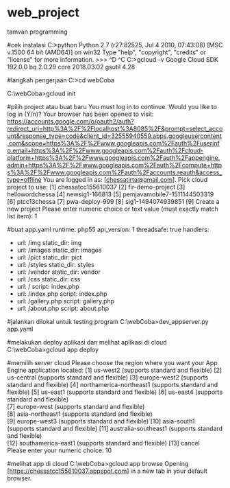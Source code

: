 # web_project

tamvan programming


#cek instalasi
C:\>python                                                                                                                   Python 2.7 (r27:82525, Jul  4 2010, 07:43:08) [MSC v.1500 64 bit (AMD64)] on win32                                           Type "help", "copyright", "credits" or "license" for more information.                                                       >>> ^D                                                                                                                       ^C                                 C:\>gcloud -v                                                                                                                Google Cloud SDK 192.0.0                                                                                                     bq 2.0.29                                                                                                                    core 2018.03.02                                                                                                              gsutil 4.28  

#langkah pengerjaan
C:\>cd webCoba 

C:\webCoba>gcloud init 

#pilih project atau buat baru
You must log in to continue. Would you like to log in (Y/n)?                                                                                                                                                                               Your browser has been opened to visit:                                                                                                                                                                                                    https://accounts.google.com/o/oauth2/auth?redirect_uri=http%3A%2F%2Flocalhost%3A8085%2F&prompt=select_account&response_type=code&client_id=32555940559.apps.googleusercontent.com&scope=https%3A%2F%2Fwww.googleapis.com%2Fauth%2Fuserinfo.email+https%3A%2F%2Fwww.googleapis.com%2Fauth%2Fcloud-platform+https%3A%2F%2Fwww.googleapis.com%2Fauth%2Fappengine.admin+https%3A%2F%2Fwww.googleapis.com%2Fauth%2Fcompute+https%3A%2F%2Fwww.googleapis.com%2Fauth%2Faccounts.reauth&access_type=offline                                                                                                                                                                                                                                                                       You are logged in as: [chessatirta@gmail.com].                                                                                                                                                                                                            Pick cloud project to use:                                                                                                    [1] chessatcc155610037                                                                                                 [2] fir-demo-project                                                                                                         [3] hellowordchessa                                                                                                        [4] newsig1-166813                                                                                                         [5] pemjavamobile7-1511144503319                                                                         [6] ptcc13chessa                                                                                                             [7] pwa-deploy-999                                                                                                         [8] sig1-1494074939851                                                                                                 [9] Create a new project                                                                                                 Please enter numeric choice or text value (must exactly match list                     item):  1   

#buat app.yaml 
runtime: php55
api_version: 1
threadsafe: true
handlers:
- url: /img
  static_dir: img
- url: /images
  static_dir: images
- url: /pict
  static_dir: pict
- url: /styles
  static_dir: styles
- url: /vendor
  static_dir: vendor
- url: /css
  static_dir: css
- url: /
  script: index.php
- url: /index.php
  script: index.php
- url: /gallery.php
  script: gallery.php
- url: /about.php
  script: about.php


#jalankan dilokal untuk testing program
C:\webCoba>dev_appserver.py app.yaml  

#melakukan deploy aplikasi dan melihat aplikasi di cloud
C:\webCoba>gcloud app deploy 

#memilih server cloud
Please choose the region where you want your App Engine application                                                          located:                                                                                                                                                                                                                              [1] us-west2      (supports standard and flexible)                                                      [2] us-central    (supports standard and flexible)                                                      [3] europe-west2  (supports standard and flexible)                                                 [4] northamerica-northeast1 (supports standard and flexible)                             [5] us-east1      (supports standard and flexible)                                                     [6] us-east4      (supports standard and flexible)                                 
[7] europe-west   (supports standard and flexible)       
[8] asia-northeast1 (supports standard and flexible)     
[9] europe-west3  (supports standard and flexible)                                                 [10] asia-south1   (supports standard and flexible)                                                  [11] australia-southeast1 (supports standard and flexible)           
[12] southamerica-east1 (supports standard and flexible)                                    [13] cancel                              
Please enter your numeric choice:  10       

#melihat app di cloud
C:\webCoba>gcloud app browse                                                                                  Opening [https://chessatcc155610037.appspot.com] in a new tab in your default browser.          